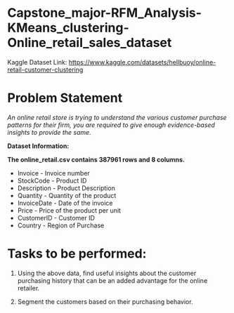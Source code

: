 # Capstone_major-RFM_Analysis-KMeans_clustering-Online_retail_sales_dataset

Kaggle Dataset Link: https://www.kaggle.com/datasets/hellbuoy/online-retail-customer-clustering

# Problem Statement

*An online retail store is trying to understand the various customer purchase patterns for their firm, you are required to give enough evidence-based insights to provide the same.*

**Dataset Information:**

**The online_retail.csv contains 387961 rows and 8 columns.**

* Invoice         - Invoice number
* StockCode       - Product ID
* Description     - Product Description
* Quantity        - Quantity of the product
* InvoiceDate     - Date of the invoice
* Price           - Price of the product per unit
* CustomerID      - Customer ID
* Country         - Region of Purchase

# **Tasks to be performed:**

1. Using the above data, find useful insights about the customer purchasing history that can be an added advantage for the online retailer.

2. Segment the customers based on their purchasing behavior.
